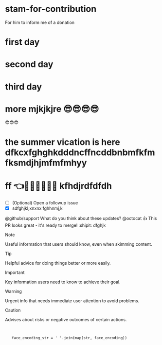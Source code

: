 # stam-for-contribution
For him to inform me of a donation

# first day
# second day
# third day
# more mjkjkjre 😎😎😎😎
😎😎😎
# the summer vication is here dfkcxfghghkdddncffncddbnbmfkfmfksmdjhjmfmfmhyy
# ff 👈💪💪🎤😊😵🤪 kfhdjrdfdfdh
- [ ] \(Optional) Open a followup issue
- [X] sdfghjkl;xnxnx
fghhnmj,k

@github/support What do you think about these updates?
@octocat :+1: This PR looks great - it's ready to merge! :shipit:
dfghjk


[^1]: My reference.
[^2]: To add line breaks within a footnote, prefix new lines with 2 spaces.
  This is a second line



> [!NOTE]
> Useful information that users should know, even when skimming content.

> [!TIP]
> Helpful advice for doing things better or more easily.

> [!IMPORTANT]
> Key information users need to know to achieve their goal.

> [!WARNING]
> Urgent info that needs immediate user attention to avoid problems.

> [!CAUTION]
> Advises about risks or negative outcomes of certain actions.



 <br/>

       face_encoding_str = ' '.join(map(str, face_encoding))



